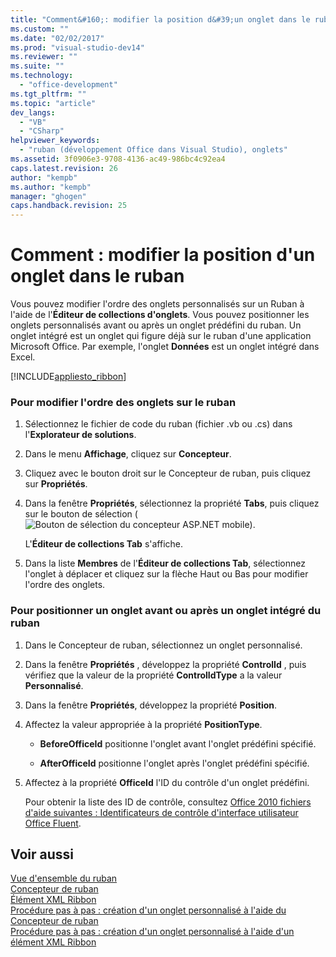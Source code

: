 ```yaml
---
title: "Comment&#160;: modifier la position d&#39;un onglet dans le ruban"
ms.custom: ""
ms.date: "02/02/2017"
ms.prod: "visual-studio-dev14"
ms.reviewer: ""
ms.suite: ""
ms.technology: 
  - "office-development"
ms.tgt_pltfrm: ""
ms.topic: "article"
dev_langs: 
  - "VB"
  - "CSharp"
helpviewer_keywords: 
  - "ruban (développement Office dans Visual Studio), onglets"
ms.assetid: 3f0906e3-9708-4136-ac49-986bc4c92ea4
caps.latest.revision: 26
author: "kempb"
ms.author: "kempb"
manager: "ghogen"
caps.handback.revision: 25
---
```

# Comment&#160;: modifier la position d&#39;un onglet dans le ruban
  Vous pouvez modifier l'ordre des onglets personnalisés sur un Ruban à l'aide de l'**Éditeur de collections d'onglets**.  Vous pouvez positionner les onglets personnalisés avant ou après un onglet prédéfini du ruban.  Un onglet intégré est un onglet qui figure déjà sur le ruban d'une application Microsoft Office.  Par exemple, l'onglet **Données** est un onglet intégré dans Excel.  
  
 [!INCLUDE[appliesto_ribbon](../vsto/includes/appliesto-ribbon-md.md)]  
  
### Pour modifier l'ordre des onglets sur le ruban  
  
1.  Sélectionnez le fichier de code du ruban \(fichier .vb ou .cs\) dans l'**Explorateur de solutions**.  
  
2.  Dans le menu **Affichage**, cliquez sur **Concepteur**.  
  
3.  Cliquez avec le bouton droit sur le Concepteur de ruban, puis cliquez sur **Propriétés**.  
  
4.  Dans la fenêtre **Propriétés**, sélectionnez la propriété **Tabs**, puis cliquez sur le bouton de sélection \(![Bouton de sélection du concepteur ASP.NET mobile](~/sharepoint/media/mwellipsis.gif "Bouton de sélection du concepteur ASP.NET mobile")\).  
  
     L'**Éditeur de collections Tab** s'affiche.  
  
5.  Dans la liste **Membres** de l'**Éditeur de collections Tab**, sélectionnez l'onglet à déplacer et cliquez sur la flèche Haut ou Bas pour modifier l'ordre des onglets.  
  
### Pour positionner un onglet avant ou après un onglet intégré du ruban  
  
1.  Dans le Concepteur de ruban, sélectionnez un onglet personnalisé.  
  
2.  Dans la fenêtre **Propriétés** , développez la propriété **ControlId** , puis vérifiez que la valeur de la propriété **ControlIdType** a la valeur **Personnalisé**.  
  
3.  Dans la fenêtre **Propriétés**, développez la propriété **Position**.  
  
4.  Affectez la valeur appropriée à la propriété **PositionType**.  
  
    -   **BeforeOfficeId** positionne l'onglet avant l'onglet prédéfini spécifié.  
  
    -   **AfterOfficeId** positionne l'onglet après l'onglet prédéfini spécifié.  
  
5.  Affectez à la propriété **OfficeId** l'ID du contrôle d'un onglet prédéfini.  
  
     Pour obtenir la liste des ID de contrôle, consultez [Office 2010 fichiers d'aide suivantes : Identificateurs de contrôle d'interface utilisateur Office Fluent](http://go.microsoft.com/fwlink/?LinkID=181052).  
  
## Voir aussi  
 [Vue d'ensemble du ruban](../vsto/ribbon-overview.md)   
 [Concepteur de ruban](../vsto/ribbon-designer.md)   
 [Élément XML Ribbon](../vsto/ribbon-xml.md)   
 [Procédure pas à pas : création d'un onglet personnalisé à l'aide du Concepteur de ruban](../vsto/walkthrough-creating-a-custom-tab-by-using-the-ribbon-designer.md)   
 [Procédure pas à pas : création d'un onglet personnalisé à l'aide d'un élément XML Ribbon](../vsto/walkthrough-creating-a-custom-tab-by-using-ribbon-xml.md)  
  
  